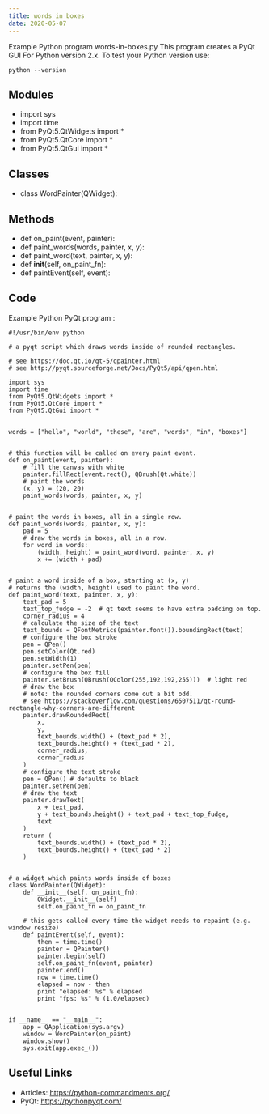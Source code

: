 ```yaml
---
title: words in boxes
date: 2020-05-07
---
```

Example Python program words-in-boxes.py
This program creates a PyQt GUI
For Python version 2.x.
To test your Python version use:

    python --version

## Modules

* import sys
* import time
* from PyQt5.QtWidgets import *
* from PyQt5.QtCore import *
* from PyQt5.QtGui import *

## Classes

* class WordPainter(QWidget):

## Methods

* def on_paint(event, painter):
* def paint_words(words, painter, x, y):
* def paint_word(text, painter, x, y):
* def __init__(self, on_paint_fn):
* def paintEvent(self, event):

## Code

Example Python PyQt program :

    #!/usr/bin/env python
    
    # a pyqt script which draws words inside of rounded rectangles.
    
    # see https://doc.qt.io/qt-5/qpainter.html
    # see http://pyqt.sourceforge.net/Docs/PyQt5/api/qpen.html
    
    import sys
    import time
    from PyQt5.QtWidgets import *
    from PyQt5.QtCore import *
    from PyQt5.QtGui import *
    
    
    words = ["hello", "world", "these", "are", "words", "in", "boxes"]
    
    
    # this function will be called on every paint event.
    def on_paint(event, painter):
        # fill the canvas with white
        painter.fillRect(event.rect(), QBrush(Qt.white))
        # paint the words
        (x, y) = (20, 20)
        paint_words(words, painter, x, y)
    
    
    # paint the words in boxes, all in a single row.
    def paint_words(words, painter, x, y):
        pad = 5
        # draw the words in boxes, all in a row.
        for word in words:
            (width, height) = paint_word(word, painter, x, y)
            x += (width + pad)
    
    
    # paint a word inside of a box, starting at (x, y)
    # returns the (width, height) used to paint the word.
    def paint_word(text, painter, x, y):
        text_pad = 5
        text_top_fudge = -2  # qt text seems to have extra padding on top.
        corner_radius = 4
        # calculate the size of the text
        text_bounds = QFontMetrics(painter.font()).boundingRect(text)
        # configure the box stroke
        pen = QPen()
        pen.setColor(Qt.red)
        pen.setWidth(1)
        painter.setPen(pen)
        # configure the box fill
        painter.setBrush(QBrush(QColor(255,192,192,255)))  # light red
        # draw the box
        # note: the rounded corners come out a bit odd.
        # see https://stackoverflow.com/questions/6507511/qt-round-rectangle-why-corners-are-different
        painter.drawRoundedRect(
            x,
            y,
            text_bounds.width() + (text_pad * 2),
            text_bounds.height() + (text_pad * 2),
            corner_radius,
            corner_radius
        )
        # configure the text stroke
        pen = QPen() # defaults to black
        painter.setPen(pen)
        # draw the text
        painter.drawText(
            x + text_pad,
            y + text_bounds.height() + text_pad + text_top_fudge,
            text
        )
        return (
            text_bounds.width() + (text_pad * 2),
            text_bounds.height() + (text_pad * 2)
        )
    
    
    # a widget which paints words inside of boxes
    class WordPainter(QWidget):
        def __init__(self, on_paint_fn):
            QWidget.__init__(self)
            self.on_paint_fn = on_paint_fn
        
        # this gets called every time the widget needs to repaint (e.g. window resize)
        def paintEvent(self, event):
            then = time.time()
            painter = QPainter()
            painter.begin(self)
            self.on_paint_fn(event, painter)
            painter.end()
            now = time.time()
            elapsed = now - then
            print "elapsed: %s" % elapsed
            print "fps: %s" % (1.0/elapsed)
    
    
    if __name__ == "__main__":
        app = QApplication(sys.argv)
        window = WordPainter(on_paint)
        window.show()
        sys.exit(app.exec_())

## Useful Links

- Articles: https://python-commandments.org/
- PyQt: https://pythonpyqt.com/
